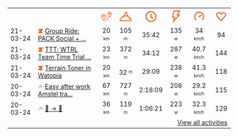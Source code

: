 <table>
    <tr>
        <th></th>
        <th></th>
        <th align="center"><img src="https://raw.githubusercontent.com/robiningelbrecht/strava-activities/master/public/distance.svg" width="30" alt="distance" title="distance"/></th>
        <th align="center"><img src="https://raw.githubusercontent.com/robiningelbrecht/strava-activities/master/public/elevation.svg" width="30" alt="elevation" title="elevation"/></th>
        <th align="center"><img src="https://raw.githubusercontent.com/robiningelbrecht/strava-activities/master/public/time.svg" width="30" alt="time" title="time"/></th>
        <th align="center"><img src="https://raw.githubusercontent.com/robiningelbrecht/strava-activities/master/public/average-watt.svg" width="30" alt="average watts" title="average watts"/></th>
        <th align="center"><img src="https://raw.githubusercontent.com/robiningelbrecht/strava-activities/master/public/average-speed.svg" width="30" alt="average speed" title="average speed"/></th>
        <th align="center"><img src="https://raw.githubusercontent.com/robiningelbrecht/strava-activities/master/public/heart-rate.svg" width="30" alt="average heart rate" title="average heart rate"/></th>
    </tr>
            <tr>
            <td>21-03-24</td>
            <td>
                                <img src="https://raw.githubusercontent.com/robiningelbrecht/strava-activities/master/public/activity-virtual-ride-zwift.svg" width="12" alt="Group Ride: PACK Social + KOM After Party (D) on Keith Hill After Party in London" title="Group Ride: PACK Social + KOM After Party (D) on Keith Hill After Party in London"/>
<a href="https://www.strava.com/activities/11009970302" title="Kcal: 281 | Gear: None ">Group Ride: PACK Social + ...</a>
            </td>
            <td align="center">20 <sup><sub>km</sub></sup></td>
            <td align="center">105 <sup><sub>m</sub></sup></td>
            <td align="center">35:42</td>
            <td align="center">135 <sup><sub>w</sub></sup></td>
            <td align="center">34 <sup><sub>km/h</sub></sup></td>
            <td align="center">94</td>
        </tr>
            <tr>
            <td>21-03-24</td>
            <td>
                                <img src="https://raw.githubusercontent.com/robiningelbrecht/strava-activities/master/public/activity-virtual-ride-zwift.svg" width="12" alt="TTT: WTRL Team Time Trial - Zone 16 (FRAPPE) on Knickerbocker Reverse in New York" title="TTT: WTRL Team Time Trial - Zone 16 (FRAPPE) on Knickerbocker Reverse in New York"/>
<a href="https://www.strava.com/activities/11009679368" title="Kcal: 569 | Gear: None ">TTT: WTRL Team Time Trial ...</a>
            </td>
            <td align="center">23 <sup><sub>km</sub></sup></td>
            <td align="center">372 <sup><sub>m</sub></sup></td>
            <td align="center">34:12</td>
            <td align="center">287 <sup><sub>w</sub></sup></td>
            <td align="center">40.7 <sup><sub>km/h</sub></sup></td>
            <td align="center">144</td>
        </tr>
            <tr>
            <td>21-03-24</td>
            <td>
                                <img src="https://raw.githubusercontent.com/robiningelbrecht/strava-activities/master/public/activity-virtual-ride-zwift.svg" width="12" alt="Terrain Toner in Watopia" title="Terrain Toner in Watopia"/>
<a href="https://www.strava.com/activities/11009393716" title="Kcal: 397 | Gear: None ">Terrain Toner in Watopia</a>
            </td>
            <td align="center">20 <sup><sub>km</sub></sup></td>
            <td align="center">32 <sup><sub>m</sub></sup></td>
            <td align="center">29:09</td>
            <td align="center">238 <sup><sub>w</sub></sup></td>
            <td align="center">41.3 <sup><sub>km/h</sub></sup></td>
            <td align="center">118</td>
        </tr>
            <tr>
            <td>20-03-24</td>
            <td>
                <img src="https://raw.githubusercontent.com/robiningelbrecht/strava-activities/master/public/activity-ride.svg" width="12" alt="Easy after work Amstel training 🌄😎" title="Easy after work Amstel training 🌄😎"/>
<a href="https://www.strava.com/activities/11002504827" title="Kcal: 1931 | Gear: None ">Easy after work Amstel tra...</a>
            </td>
            <td align="center">67 <sup><sub>km</sub></sup></td>
            <td align="center">727 <sup><sub>m</sub></sup></td>
            <td align="center">2:18:09</td>
            <td align="center">208 <sup><sub>w</sub></sup></td>
            <td align="center">29.2 <sup><sub>km/h</sub></sup></td>
            <td align="center">115</td>
        </tr>
            <tr>
            <td>20-03-24</td>
            <td>
                <img src="https://raw.githubusercontent.com/robiningelbrecht/strava-activities/master/public/activity-ride.svg" width="12" alt="🏡 -&gt; 🏢" title="🏡 -&gt; 🏢"/>
<a href="https://www.strava.com/activities/10998285509" title="Kcal: 986 | Gear: None ">🏡 -&gt; 🏢</a>
            </td>
            <td align="center">36 <sup><sub>km</sub></sup></td>
            <td align="center">119 <sup><sub>m</sub></sup></td>
            <td align="center">1:06:21</td>
            <td align="center">223 <sup><sub>w</sub></sup></td>
            <td align="center">32.3 <sup><sub>km/h</sub></sup></td>
            <td align="center">129</td>
        </tr>
                <tr>
            <td colspan="8" align="right"><a href="https://github.com/robiningelbrecht/strava-activities#activities">View all activities</a></td>
        </tr>
    </table>
